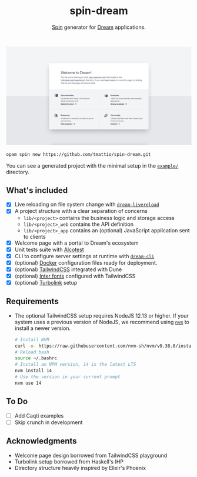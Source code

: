 <h1 align="center">spin-dream</h1>

<p align="center">
  <a href="https://github.com/tmattio/spin">Spin</a> generator for <a href="https://github.com/aantron/dream">Dream</a> applications.
</p>

<br>

<p align="center">
  <img src="https://raw.githubusercontent.com/ocaml-templates/spin-dream/main/demo.png" alt="Demo" />
</p>


```bash
opam spin new https://github.com/tmattio/spin-dream.git
```

You can see a generated project with the minimal setup in the [`example/`](example/) directory.

## What's included

- [X] Live reloading on file system change with [`dream-livereload`](https://github.com/tmattio/dream-livereload)
- [X] A project structure with a clear separation of concerns
  - `lib/<project>` contains the business logic and storage access
  - `lib/<project>_web` contains the API definition
  - `lib/<project>_app` contains an (optional) JavaScript application sent to clients
- [X] Welcome page with a portal to Dream's ecosystem
- [X] Unit tests suite with [Alcotest](https://github.com/mirage/alcotest)
- [X] CLI to configure server settings at runtime with [`dream-cli`](https://github.com/tmattio/dream-cli)
- [X] (optional) [Docker](https://www.docker.com/) configuration files ready for deployment.
- [X] (optional) [TailwindCSS](https://tailwindcss.com/) integrated with Dune
- [X] (optional) [Inter fonts](https://rsms.me/inter/) configured with TailwindCSS
- [X] (optional) [Turbolink](https://github.com/turbolinks/turbolinks) setup

## Requirements

- The optional TailwindCSS setup requires NodeJS 12.13 or higher. If your system uses a previous version of NodeJS, we recommend using [`nvm`](https://github.com/nvm-sh/nvm) to install a newer version.
  ```bash
  # Install NVM
  curl -o- https://raw.githubusercontent.com/nvm-sh/nvm/v0.38.0/install.sh | bash
  # Reload bash
  source ~/.bashrc
  # Install an NPM version, 14 is the latest LTS
  nvm install 14
  # Use the version in your current prompt
  nvm use 14
  ```


## To Do

- [ ] Add Caqti examples
- [ ] Skip crunch in development

## Acknowledgments

- Welcome page design borrowed from TailwindCSS playground
- Turbolink setup borrowed from Haskell's IHP
- Directory structure heavily inspired by Elixir's Phoenix
